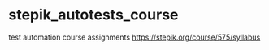 # stepik_autotests_course
test automation course assignments
https://stepik.org/course/575/syllabus
